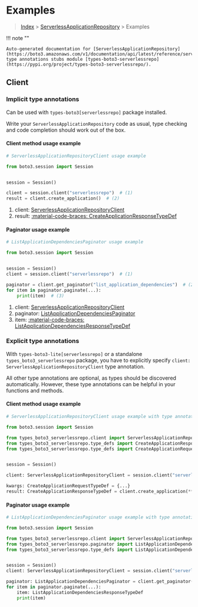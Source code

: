 # Examples

> [Index](../README.md) > [ServerlessApplicationRepository](./README.md) > Examples

!!! note ""

    Auto-generated documentation for [ServerlessApplicationRepository](https://boto3.amazonaws.com/v1/documentation/api/latest/reference/services/serverlessrepo.html#serverlessapplicationrepository)
    type annotations stubs module [types-boto3-serverlessrepo](https://pypi.org/project/types-boto3-serverlessrepo/).

## Client

### Implicit type annotations

Can be used with `types-boto3[serverlessrepo]` package installed.

Write your `ServerlessApplicationRepository` code as usual,
type checking and code completion should work out of the box.


#### Client method usage example

```python
# ServerlessApplicationRepositoryClient usage example

from boto3.session import Session


session = Session()

client = session.client("serverlessrepo")  # (1)
result = client.create_application()  # (2)
```

1. client: [ServerlessApplicationRepositoryClient](./client.md)
2. result: [:material-code-braces: CreateApplicationResponseTypeDef](./type_defs.md#createapplicationresponsetypedef)



#### Paginator usage example

```python
# ListApplicationDependenciesPaginator usage example

from boto3.session import Session


session = Session()
client = session.client("serverlessrepo")  # (1)

paginator = client.get_paginator("list_application_dependencies")  # (2)
for item in paginator.paginate(...):
    print(item)  # (3)
```

1. client: [ServerlessApplicationRepositoryClient](./client.md)
2. paginator: [ListApplicationDependenciesPaginator](./paginators.md#listapplicationdependenciespaginator)
3. item: [:material-code-braces: ListApplicationDependenciesResponseTypeDef](./type_defs.md#listapplicationdependenciesresponsetypedef)




### Explicit type annotations

With `types-boto3-lite[serverlessrepo]`
or a standalone `types_boto3_serverlessrepo` package, you have to explicitly specify `client: ServerlessApplicationRepositoryClient` type annotation.

All other type annotations are optional, as types should be discovered automatically.
However, these type annotations can be helpful in your functions and methods.


#### Client method usage example

```python
# ServerlessApplicationRepositoryClient usage example with type annotations

from boto3.session import Session

from types_boto3_serverlessrepo.client import ServerlessApplicationRepositoryClient
from types_boto3_serverlessrepo.type_defs import CreateApplicationResponseTypeDef
from types_boto3_serverlessrepo.type_defs import CreateApplicationRequestTypeDef


session = Session()

client: ServerlessApplicationRepositoryClient = session.client("serverlessrepo")

kwargs: CreateApplicationRequestTypeDef = {...}
result: CreateApplicationResponseTypeDef = client.create_application(**kwargs)
```



#### Paginator usage example

```python
# ListApplicationDependenciesPaginator usage example with type annotations

from boto3.session import Session

from types_boto3_serverlessrepo.client import ServerlessApplicationRepositoryClient
from types_boto3_serverlessrepo.paginator import ListApplicationDependenciesPaginator
from types_boto3_serverlessrepo.type_defs import ListApplicationDependenciesResponseTypeDef


session = Session()
client: ServerlessApplicationRepositoryClient = session.client("serverlessrepo")

paginator: ListApplicationDependenciesPaginator = client.get_paginator("list_application_dependencies")
for item in paginator.paginate(...):
    item: ListApplicationDependenciesResponseTypeDef
    print(item)
```




